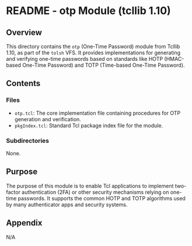 # README - otp Module (tcllib 1.10)

## Overview

This directory contains the `otp` (One-Time Password) module from Tcllib 1.10, as part of the `tolsh` VFS. It provides implementations for generating and verifying one-time passwords based on standards like HOTP (HMAC-based One-Time Password) and TOTP (Time-based One-Time Password).

## Contents

### Files

- `otp.tcl`: The core implementation file containing procedures for OTP generation and verification.
- `pkgIndex.tcl`: Standard Tcl package index file for the module.

### Subdirectories

None.

## Purpose

The purpose of this module is to enable Tcl applications to implement two-factor authentication (2FA) or other security mechanisms relying on one-time passwords. It supports the common HOTP and TOTP algorithms used by many authenticator apps and security systems.

## Appendix

N/A 